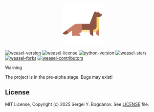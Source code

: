 <h2 align="center">
    <img src="https://raw.githubusercontent.com/syubogdanov/weasel/refs/heads/main/branding/logo/weasel.png"
        alt="weasel-logo" height="128px" width="128px">
</h2>

[![weasel-version][shields/weasel/version]][github/homepage]
[![weasel-license][shields/github/license]][github/license]
[![python-version][shields/python/version]][github/homepage]
[![weasel-stars][shields/github/stars]][github/homepage]
[![weasel-forks][shields/github/forks]][github/homepage]
[![weasel-contributors][shields/github/contributors]][github/homepage]

> [!WARNING]
> The project is in the pre-alpha stage. Bugs may exist!

## License

MIT License, Copyright (c) 2025 Sergei Y. Bogdanov. See [LICENSE][github/license] file.

<!-- --- --- --- --- --- --- --- --- --- --- --- --- --- --- --- --- --- --- --- --- --- --- --- --- --- --- --- --- -->

[github/homepage]: https://github.com/syubogdanov/weasel
[github/license]: https://github.com/syubogdanov/weasel/tree/main/LICENSE

[shields/github/contributors]: https://img.shields.io/github/contributors/syubogdanov/weasel?style=flat&color=green
[shields/github/forks]: https://img.shields.io/github/forks/syubogdanov/weasel?style=flat&color=green
[shields/github/license]: https://img.shields.io/github/license/syubogdanov/weasel?style=flat&color=green
[shields/github/stars]: https://img.shields.io/github/stars/syubogdanov/weasel?style=flat&color=green
[shields/python/version]: https://img.shields.io/badge/python-3.13-green
[shields/weasel/version]: https://img.shields.io/badge/version-0.0.0-green
